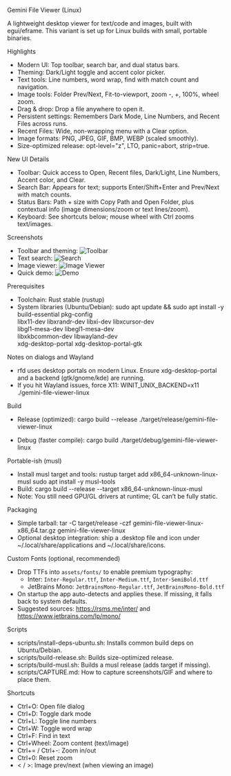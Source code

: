 Gemini File Viewer (Linux)

A lightweight desktop viewer for text/code and images, built with egui/eframe. This variant is set up for Linux builds with small, portable binaries.

Highlights
- Modern UI: Top toolbar, search bar, and dual status bars.
- Theming: Dark/Light toggle and accent color picker.
- Text tools: Line numbers, word wrap, find with match count and navigation.
- Image tools: Folder Prev/Next, Fit-to-viewport, zoom -, +, 100%, wheel zoom.
- Drag & drop: Drop a file anywhere to open it.
- Persistent settings: Remembers Dark Mode, Line Numbers, and Recent Files across runs.
- Recent Files: Wide, non-wrapping menu with a Clear option.
- Image formats: PNG, JPEG, GIF, BMP, WEBP (scaled smoothly).
- Size-optimized release: opt-level="z", LTO, panic=abort, strip=true.

New UI Details
- Toolbar: Quick access to Open, Recent files, Dark/Light, Line Numbers, Accent color, and Clear.
- Search Bar: Appears for text; supports Enter/Shift+Enter and Prev/Next with match counts.
- Status Bars: Path + size with Copy Path and Open Folder, plus contextual info (image dimensions/zoom or text lines/zoom).
- Keyboard: See shortcuts below; mouse wheel with Ctrl zooms text/images.

Screenshots
- Toolbar and theming:
  ![Toolbar](assets/screenshots/ui-toolbar.png)
- Text search:
  ![Search](assets/screenshots/ui-search.png)
- Image viewer:
  ![Image Viewer](assets/screenshots/ui-image-view.png)
- Quick demo:
  ![Demo](assets/screenshots/demo.gif)

Prerequisites
- Toolchain: Rust stable (rustup)
- System libraries (Ubuntu/Debian):
  sudo apt update && sudo apt install -y \
    build-essential pkg-config \
    libx11-dev libxrandr-dev libxi-dev libxcursor-dev \
    libgl1-mesa-dev libegl1-mesa-dev \
    libxkbcommon-dev libwayland-dev \
    xdg-desktop-portal xdg-desktop-portal-gtk

Notes on dialogs and Wayland
- rfd uses desktop portals on modern Linux. Ensure xdg-desktop-portal and a backend (gtk/gnome/kde) are running.
- If you hit Wayland issues, force X11: WINIT_UNIX_BACKEND=x11 ./gemini-file-viewer-linux

Build
- Release (optimized):
  cargo build --release
  ./target/release/gemini-file-viewer-linux

- Debug (faster compile):
  cargo build
  ./target/debug/gemini-file-viewer-linux

Portable-ish (musl)
- Install musl target and tools:
  rustup target add x86_64-unknown-linux-musl
  sudo apt install -y musl-tools
- Build:
  cargo build --release --target x86_64-unknown-linux-musl
- Note: You still need GPU/GL drivers at runtime; GL can’t be fully static.

Packaging
- Simple tarball:
  tar -C target/release -czf gemini-file-viewer-linux-x86_64.tar.gz gemini-file-viewer-linux
- Optional desktop integration: ship a .desktop file and icon under ~/.local/share/applications and ~/.local/share/icons.

Custom Fonts (optional, recommended)
- Drop TTFs into `assets/fonts/` to enable premium typography:
  - Inter: `Inter-Regular.ttf`, `Inter-Medium.ttf`, `Inter-SemiBold.ttf`
  - JetBrains Mono: `JetBrainsMono-Regular.ttf`, `JetBrainsMono-Bold.ttf`
- On startup the app auto-detects and applies these. If missing, it falls back to system defaults.
- Suggested sources: https://rsms.me/inter/ and https://www.jetbrains.com/lp/mono/

Scripts
- scripts/install-deps-ubuntu.sh: Installs common build deps on Ubuntu/Debian.
- scripts/build-release.sh: Builds size-optimized release.
- scripts/build-musl.sh: Builds a musl release (adds target if missing).
 - scripts/CAPTURE.md: How to capture screenshots/GIF and where to place them.

Shortcuts
- Ctrl+O: Open file dialog
- Ctrl+D: Toggle dark mode
- Ctrl+L: Toggle line numbers
- Ctrl+W: Toggle word wrap
- Ctrl+F: Find in text
- Ctrl+Wheel: Zoom content (text/image)
- Ctrl+= / Ctrl+-: Zoom in/out
- Ctrl+0: Reset zoom
- < / >: Image prev/next (when viewing an image)
